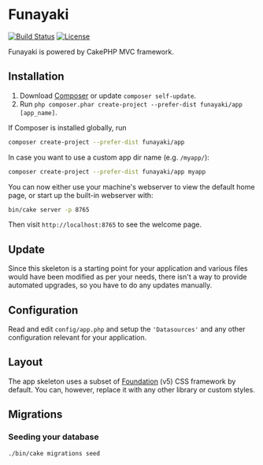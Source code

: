 # Funayaki

[![Build Status](https://img.shields.io/travis/funayaki/app/master.svg?style=flat-square)](https://travis-ci.org/funayaki/app)
[![License](https://img.shields.io/packagist/l/funayaki/app.svg?style=flat-square)](https://packagist.org/packages/funayaki/app)

Funayaki is powered by CakePHP MVC framework.

## Installation

1. Download [Composer](https://getcomposer.org/doc/00-intro.md) or update `composer self-update`.
2. Run `php composer.phar create-project --prefer-dist funayaki/app [app_name]`.

If Composer is installed globally, run

```bash
composer create-project --prefer-dist funayaki/app
```

In case you want to use a custom app dir name (e.g. `/myapp/`):

```bash
composer create-project --prefer-dist funayaki/app myapp
```

You can now either use your machine's webserver to view the default home page, or start
up the built-in webserver with:

```bash
bin/cake server -p 8765
```

Then visit `http://localhost:8765` to see the welcome page.

## Update

Since this skeleton is a starting point for your application and various files
would have been modified as per your needs, there isn't a way to provide
automated upgrades, so you have to do any updates manually.

## Configuration

Read and edit `config/app.php` and setup the `'Datasources'` and any other
configuration relevant for your application.

## Layout

The app skeleton uses a subset of [Foundation](http://foundation.zurb.com/) (v5) CSS
framework by default. You can, however, replace it with any other library or
custom styles.

## Migrations

### Seeding your database 

```shell
./bin/cake migrations seed
```
